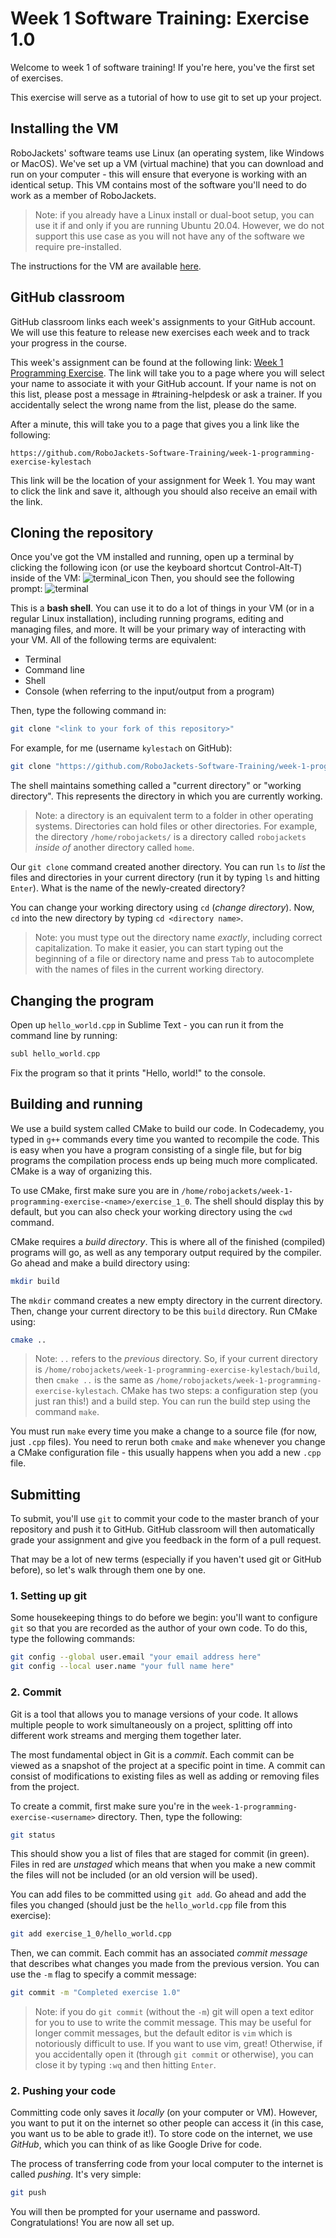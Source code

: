 # Week 1 Software Training: Exercise 1.0

Welcome to week 1 of software training! If you're here, you've the first set of exercises.

This exercise will serve as a tutorial of how to use git to set up your project.

## Installing the VM
RoboJackets' software teams use Linux (an operating system, like Windows or MacOS). We've set up a VM (virtual machine) that you can download and run on your computer - this will ensure that everyone is working with an identical setup. This VM contains most of the software you'll need to do work as a member of RoboJackets.

> Note: if you already have a Linux install or dual-boot setup, you can use it if and only if you are running Ubuntu 20.04. However, we do not support this use case as you will not have any of the software we require pre-installed.

The instructions for the VM are available [here]().

## GitHub classroom
GitHub classroom links each week's assignments to your GitHub account. We will use this feature to release new exercises each week and to track your progress in the course.

This week's assignment can be found at the following link:
[Week 1 Programming Exercise](https://classroom.github.com/a/HkIuITsO). The link will take you to a page where you will select your name to associate it with your GitHub account. If your name is not on this list, please post a message in #training-helpdesk or ask a trainer. If you accidentally select the wrong name from the list, please do the same.

After a minute, this will take you to a page that gives you a link like the following:
```
https://github.com/RoboJackets-Software-Training/week-1-programming-exercise-kylestach
```
This link will be the location of your assignment for Week 1. You may want to click the link and save it, although you should also receive an email with the link.

## Cloning the repository
Once you've got the VM installed and running, open up a terminal by clicking the following icon (or use the keyboard shortcut Control-Alt-T) inside of the VM:
![terminal_icon]()
Then, you should see the following prompt:
![terminal]()

This is a **bash shell**. You can use it to do a lot of things in your VM (or in a regular Linux installation), including running programs, editing and managing files, and more. It will be your primary way of interacting with your VM. All of the following terms are equivalent:
 - Terminal
 - Command line
 - Shell
 - Console (when referring to the input/output from a program)

Then, type the following command in:
```bash
git clone "<link to your fork of this repository>"
```
For example, for me (username `kylestach` on GitHub):
```bash
git clone "https://github.com/RoboJackets-Software-Training/week-1-programming-exercise-kylestach"
```

The shell maintains something called a "current directory" or "working directory". This represents the directory in which you are currently working.
> Note: a directory is an equivalent term to a folder in other operating systems.
Directories can hold files or other directories. For example, the directory `/home/robojackets/` is a directory called `robojackets` _inside of_ another directory called `home`.

Our `git clone` command created another directory. You can run `ls` to _list_ the files and directories in your current directory (run it by typing `ls` and hitting `Enter`). What is the name of the newly-created directory?

You can change your working directory using `cd` (_change directory_). Now, `cd` into the new directory by typing `cd <directory name>`.

> Note: you must type out the directory name _exactly_, including correct capitalization. To make it easier, you can start typing out the beginning of a file or directory name and press `Tab` to autocomplete with the names of files in the current working directory.

## Changing the program
Open up `hello_world.cpp` in Sublime Text - you can run it from the command line by running:
```cpp
subl hello_world.cpp
```

Fix the program so that it prints "Hello, world!" to the console.

## Building and running
We use a build system called CMake to build our code. In Codecademy, you typed in `g++` commands every time you wanted to recompile the code. This is easy when you have a program consisting of a single file, but for big programs the compilation process ends up being much more complicated. CMake is a way of organizing this.

To use CMake, first make sure you are in `/home/robojackets/week-1-programming-exercise-<name>/exercise_1_0`. The shell should display this by default, but you can also check your working directory using the `cwd` command.

CMake requires a _build directory_. This is where all of the finished (compiled) programs will go, as well as any temporary output required by the compiler. Go ahead and make a build directory using:
```bash
mkdir build
```
The `mkdir` command creates a new empty directory in the current directory. Then, change your current directory to be this `build` directory. Run CMake using:
```bash
cmake ..
```
> Note: `..` refers to the _previous_ directory. So, if your current directory is `/home/robojackets/week-1-programming-exercise-kylestach/build`, then `cmake ..` is the same as `/home/robojackets/week-1-programming-exercise-kylestach`.
CMake has two steps: a configuration step (you just ran this!) and a build step. You can run the build step using the command `make`.

You must run `make` every time you make a change to a source file (for now, just `.cpp` files). You need to rerun both `cmake` and `make` whenever you change a CMake configuration file - this usually happens when you add a new `.cpp` file.

## Submitting
To submit, you'll use `git` to commit your code to the master branch of your repository and push it to GitHub. GitHub classroom will then automatically grade your assignment and give you feedback in the form of a pull request.

That may be a lot of new terms (especially if you haven't used git or GitHub before), so let's walk through them one by one.

### 1. Setting up git
Some housekeeping things to do before we begin: you'll want to configure `git` so that you are recorded as the author of your own code. To do this, type the following commands:
```bash
git config --global user.email "your email address here"
git config --local user.name "your full name here"
```

### 2. Commit
Git is a tool that allows you to manage versions of your code. It allows multiple people to work simultaneously on a project, splitting off into different work streams and merging them together later.

The most fundamental object in Git is a _commit_. Each commit can be viewed as a snapshot of the project at a specific point in time. A commit can consist of modifications to existing files as well as adding or removing files from the project.

To create a commit, first make sure you're in the `week-1-programming-exercise-<username>` directory. Then, type the following:
```bash
git status
```
This should show you a list of files that are staged for commit (in green). Files in red are _unstaged_ which means that when you make a new commit the files will not be included (or an old version will be used).

You can add files to be committed using `git add`. Go ahead and add the files you changed (should just be the `hello_world.cpp` file from this exercise):
```bash
git add exercise_1_0/hello_world.cpp
```
Then, we can commit. Each commit has an associated _commit message_ that describes what changes you made from the previous version. You can use the `-m` flag to specify a commit message:
```bash
git commit -m "Completed exercise 1.0"
```

> Note: if you do `git commit` (without the `-m`) git will open a text editor for you to use to write the commit message. This may be useful for longer commit messages, but the default editor is `vim` which is notoriously difficult to use. If you want to use vim, great! Otherwise, if you accidentally open it (through `git commit` or otherwise), you can close it by typing `:wq` and then hitting `Enter`.

### 2. Pushing your code
Committing code only saves it _locally_ (on your computer or VM). However, you want to put it on the internet so other people can access it (in this case, you want us to be able to grade it!). To store code on the internet, we use _GitHub_, which you can think of as like Google Drive for code.

The process of transferring code from your local computer to the internet is called _pushing_. It's very simple:
```bash
git push
```
You will then be prompted for your username and password. Congratulations! You are now all set up.
